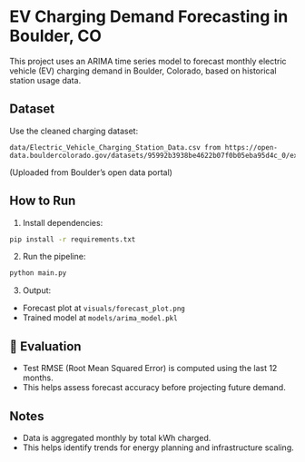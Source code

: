 # EV Charging Demand Forecasting in Boulder, CO

This project uses an ARIMA time series model to forecast monthly electric vehicle (EV) charging demand in Boulder, Colorado, based on historical station usage data.

## Dataset

Use the cleaned charging dataset:
```
data/Electric_Vehicle_Charging_Station_Data.csv from https://open-data.bouldercolorado.gov/datasets/95992b3938be4622b07f0b05eba95d4c_0/explore
```

(Uploaded from Boulder’s open data portal)

## How to Run

1. Install dependencies:
```bash
pip install -r requirements.txt
```

2. Run the pipeline:
```bash
python main.py
```

3. Output:
- Forecast plot at `visuals/forecast_plot.png`
- Trained model at `models/arima_model.pkl`

## 📏 Evaluation

- Test RMSE (Root Mean Squared Error) is computed using the last 12 months.
- This helps assess forecast accuracy before projecting future demand.

## Notes

- Data is aggregated monthly by total kWh charged.
- This helps identify trends for energy planning and infrastructure scaling.

